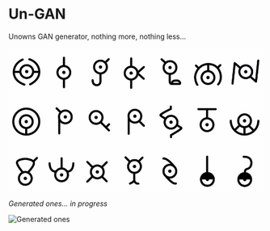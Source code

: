 # Un-GAN
Unowns GAN generator, nothing more, nothing less...


![Real ones](los-unown-desbloquean-medallas-en-pokemon-go_fzez.jpg)



_Generated ones... in progress_


![Generated ones](dcgan_unos_mejor2_lowres.gif)
